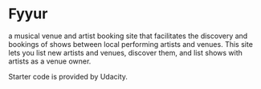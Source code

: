 # Fyyur
a musical venue and artist booking site that facilitates the discovery and bookings of shows between local performing artists and venues. This site lets you list new artists and venues, discover them, and list shows with artists as a venue owner.

Starter code is provided by Udacity.